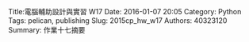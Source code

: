 Title:電腦輔助設計與實習  W17
Date: 2016-01-07 20:05
Category: Python
Tags: pelican, publishing
Slug: 2015cp_hw_w17
Authors: 40323120
Summary: 作業十七摘要














